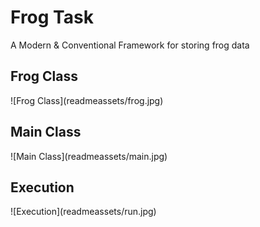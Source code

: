 <h1>Frog Task</h1>
<body>A Modern & Conventional Framework for storing 
frog data</body>


<h2>Frog Class</h2>
![Frog Class](readmeassets/frog.jpg)

<h2>Main Class</h2>
![Main Class](readmeassets/main.jpg)

<h2>Execution</h2>
![Execution](readmeassets/run.jpg)